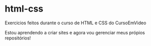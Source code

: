 # html-css
 Exercicios feitos durante o curso de HTML e CSS do CursoEmVideo

 Estou aprendendo a criar sites e agora vou gerenciar meus própios repositórios!
 
